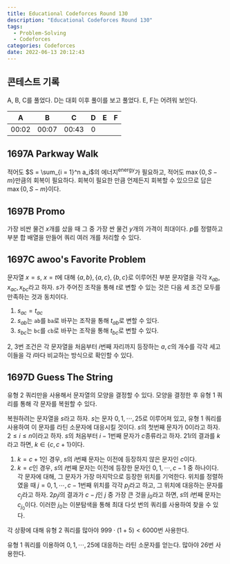 ```yaml
---
title: Educational Codeforces Round 130
description: "Educational Codeforces Round 130"
tags:
  - Problem-Solving
  - Codeforces
categories: Codeforces
date: 2022-06-13 20:12:43
---
```



## 콘테스트 기록

A, B, C를 풀었다. D는 대회 이후 풀이를 보고 풀었다. E, F는 어려워 보인다.

|A|B|C|D|E|F|
|:---:|:---:|:---:|:---:|:---:|:---:|
|00:02|00:07|00:43|0|||


## 1697A Parkway Walk

적어도 $S = \sum_{i = 1}^n a_i$의 에너지<sup>energy</sup>가 필요하고, 적어도 $\max \{0, S - m\}$만큼의 회복이 필요하다. 회복이 필요한 만큼 언제든지 회복할 수 있으므로 답은 $\max \{0, S - m\}$이다.

## 1697B Promo
가장 비싼 물건 $x$개를 샀을 때 그 중 가장 싼 물건 $y$개의 가격이 최대이다. $p$를 정렬하고 부분 합 배열을 만들어 쿼리 여러 개를 처리할 수 있다.

## 1697C awoo's Favorite Problem
문자열 $x = s$, $x = t$에 대해 $\{a, b\}, \{a, c\}, \{b, c\}$로 이루어진 부분 문자열을 각각 $x_{ab}, x_{ac}, x_{bc}$라고 하자. $s$가 주어진 조작을 통해 $t$로 변할 수 있는 것은 다음 세 조건 모두를 만족하는 것과 동치이다.

1. $s_{ac} = t_{ac}$
2. $s_{ab}$는 `ab`를 `ba`로 바꾸는 조작을 통해 $t_{ab}$로 변할 수 있다.
3. $s_{bc}$는 `bc`를 `cb`로 바꾸는 조작을 통해 $t_{bc}$로 변할 수 있다.

2, 3번 조건은 각 문자열을 처음부터 $i$번째 자리까지 등장하는 $a, c$의 개수를 각각 세고 이들을 각 $i$마다 비교하는 방식으로 확인할 수 있다.

## 1697D Guess The String

유형 2 쿼리만을 사용해서 문자열의 모양을 결정할 수 있다. 모양을 결정한 후 유형 1 쿼리를 통해 각 문자를 복원할 수 있다.

복원하려는 문자열을 $s$라고 하자. $s$는 문자 $0, 1, \cdots, 25$로 이루어져 있고, 유형 1 쿼리를 사용하여 이 문자를 라틴 소문자에 대응시킬 것이다. $s$의 첫번째 문자가 $0$이라고 하자. $2 \le i \le n$이라고 하자. $s$의 처음부터 $i - 1$번째 문자가 $c$종류라고 하자. $2 1 i$의 결과를 $k$라고 하면, $k \in \{c, c + 1\}$이다.

1. $k = c + 1$인 경우, $s$의 $i$번째 문자는 이전에 등장하지 않은 문자인 $c$이다.
2. $k = c$인 경우, $s$의 $i$번째 문자는 이전에 등장한 문자인 $0, 1, \cdots, c - 1$ 중 하나이다. 각 문자에 대해, 그 문자가 가장 마지막으로 등장한 위치를 기억한다. 위치를 정렬하였을 때 $j = 0, 1, \cdots, c - 1$번째 위치를 각각 $p_j$라고 하고, 그 위치에 대응하는 문자를 $c_j$라고 하자. $2 p_j i$의 결과가 $c - j$인 $j$ 중 가장 큰 것을 $j_0$라고 하면, $s$의 $i$번째 문자는 $c_{j_0}$이다. 이러한 $j_0$는 이분탐색을 통해 최대 다섯 번의 쿼리를 사용하여 찾을 수 있다.

각 상황에 대해 유형 2 쿼리를 많아야 $999 \cdot (1 + 5) < 6000$번 사용한다.

유형 1 쿼리를 이용하여 $0, 1, \cdots, 25$에 대응하는 라틴 소문자를 얻는다. 많아야 $26$번 사용한다.